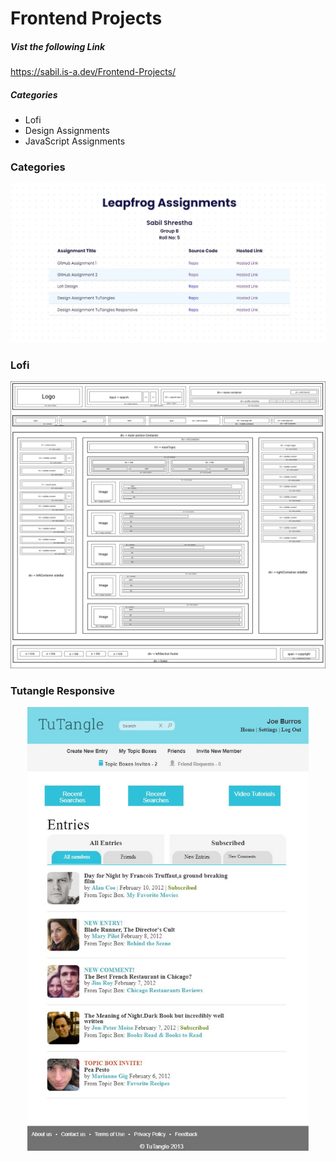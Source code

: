 # Frontend Projects
##### Vist the following Link
https://sabil.is-a.dev/Frontend-Projects/

##### Categories
- Lofi
- Design Assignments
- JavaScript Assignments


### Categories
<p align="center">
  <img src="https://github.com/sabil62/Frontend-Projects/blob/main/assets/leapf.jpg" width="800" title="main table">
</p>

### Lofi  
  <p align="center">
  <img src="https://github.com/sabil62/Frontend-Projects/blob/main/1Lofi/Lofi%201%20Tutangles.png" width="800" title="lofi">  
  </p>
                                                                                              
### Tutangle Responsive
<p align="center">
  <img src="https://github.com/sabil62/Frontend-Projects/blob/main/assets/tutangle.jpg" width="450" title="tutangle responsive">  
 </p>
                                                                                               

